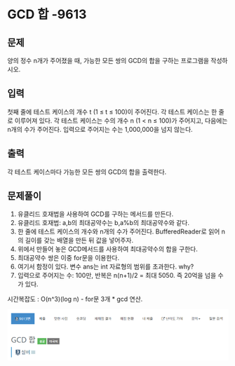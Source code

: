# GCD 합 -9613

## 문제

양의 정수 n개가 주어졌을 때, 가능한 모든 쌍의 GCD의 합을 구하는 프로그램을 작성하시오.

## 입력

첫째 줄에 테스트 케이스의 개수 t (1 ≤ t ≤ 100)이 주어진다. 각 테스트 케이스는 한 줄로 이루어져 있다. 각 테스트 케이스는 수의 개수 n (1 < n ≤ 100)가 주어지고, 다음에는 n개의 수가 주어진다. 입력으로 주어지는 수는 1,000,000을 넘지 않는다.

## 출력

각 테스트 케이스마다 가능한 모든 쌍의 GCD의 합을 출력한다.

## 문제풀이

1. 유클리드 호재법을 사용하여 GCD를 구하는 메서드를 만든다.
2. 유클리드 호재법: a,b의 최대공약수는 b,a%b의 최대공약수와 같다.
3. 한 줄에 테스트 케이스의 개수와 n개의 수가 주어진다. BufferedReader로 읽어 n의 길이를 갖는 배열을 만든 뒤 값을 넣어주자.
4. 위에서 만들어 놓은 GCD메서드를 사용하여 최대공약수의 합을 구한다.
5. 최대공약수 쌍은 이중 for문을 이용한다. 
6. 여기서 함정이 있다. 변수 ans는 int 자료형의 범위를 초과한다. why?
7. 입력으로 주어지는 수: 100만, 반복은 n(n+1)/2 = 최대 5050. 즉 20억을 넘을 수가 있다.

시간복잡도 : O(n^3)(log n) - for문 3개 * gcd 연산. 

![](./img/1.PNG)